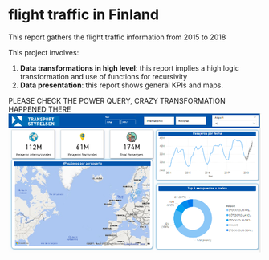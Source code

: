 # flight traffic in Finland 
This report gathers the flight traffic information from 2015 to 2018

This project involves:

1. **Data transformations in high level**: this report implies a high logic transformation and use of functions for recursivity
2. **Data presentation**: this report shows general KPIs and maps.

PLEASE CHECK THE POWER QUERY, CRAZY TRANSFORMATION HAPPENED THERE
![presentation](dataSources/preview.png)
